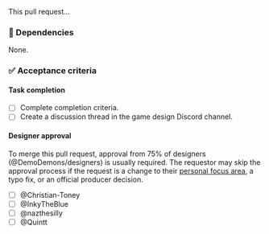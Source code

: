 <!-- 
  Summarize what your pull request does. For example:
    - "This pull request adds Ligma to the game design repository." 
    - "This pull request adds the Explosive Mimicry ability to the game design repository."
    - 
-->
This pull request...

### 🛑 Dependencies
None.

### ✅ Acceptance criteria
#### Task completion
- [ ] Complete completion criteria.
- [ ] Create a discussion thread in the game design Discord channel. <!-- Use this format: https://github.com/DemoDemons/design/blob/main/discord-threads.md -->

#### Designer approval
To merge this pull request, approval from 75% of designers (@DemoDemons/designers) is usually required. The requestor may skip the approval process if the request is a change to their [personal focus area](https://github.com/DemoDemons/design#-game-designers), a typo fix, or an official producer decision.

<!-- Do not check these boxes unless you are given permission from the respective designer. -->
- [ ] @Christian-Toney
- [ ] @InkyTheBlue
- [ ] @nazthesilly
- [ ] @Quintt
       
<!-- After publishing your pull request, be sure to update the thread on the Discord server. -->
